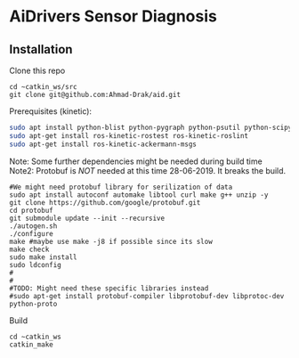 # AiDrivers Sensor Diagnosis

## Installation

Clone this repo 
```
cd ~catkin_ws/src
git clone git@github.com:Ahmad-Drak/aid.git
```


Prerequisites (kinetic):
```bash
sudo apt install python-blist python-pygraph python-psutil python-scipy
sudo apt-get install ros-kinetic-rostest ros-kinetic-roslint
sudo apt-get install ros-kinetic-ackermann-msgs
```

Note: Some further dependencies might be needed during build time \
Note2: Protobuf is *NOT* needed at this time 28-06-2019. It breaks the build.
```
#We might need protobuf library for serilization of data
sudo apt install autoconf automake libtool curl make g++ unzip -y
git clone https://github.com/google/protobuf.git
cd protobuf
git submodule update --init --recursive
./autogen.sh
./configure
make #maybe use make -j8 if possible since its slow
make check
sudo make install
sudo ldconfig
#
#
#TODO: Might need these specific libraries instead
#sudo apt-get install protobuf-compiler libprotobuf-dev libprotoc-dev python-proto
```

Build
```
cd ~catkin_ws
catkin_make
```
